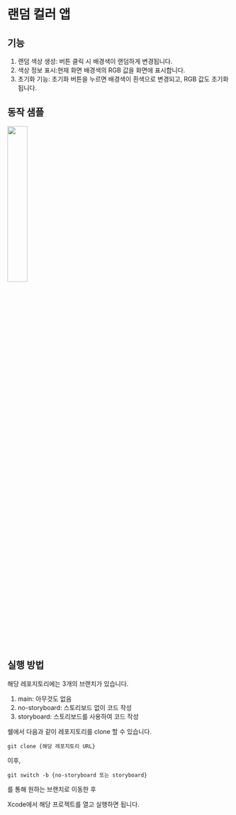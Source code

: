 # 랜덤 컬러 앱
## 기능

1. 랜덤 색상 생성: 버튼 클릭 시 배경색이 랜덤하게 변경됩니다.
2. 색상 정보 표시:현재 화면 배경색의 RGB 값을 화면에 표시합니다.
3. 초기화 기능: 초기화 버튼을 누르면 배경색이 흰색으로 변경되고, RGB 값도 초기화됩니다.

## 동작 샘플

<img src="https://github.com/user-attachments/assets/405c5294-e885-4e73-934b-b47a32f0777d" width="30%">


## 실행 방법

해당 레포지토리에는 3개의 브랜치가 있습니다.
1. main: 아무것도 없음
2. no-storyboard: 스토리보드 없이 코드 작성
3. storyboard: 스토리보드를 사용하여 코드 작성

쉘에서 다음과 같이 레포지토리를 clone 할 수 있습니다.

```
git clone {해당 레포지토리 URL}
```


이후, 

```
git switch -b {no-storyboard 또는 storyboard}
```
를 통해 원하는 브랜치로 이동한 후

Xcode에서 해당 프로젝트를 열고 실행하면 됩니다.
